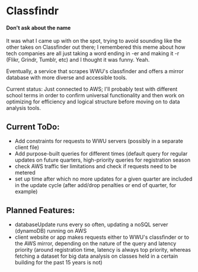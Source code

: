 # Classfindr

#### Don't ask about the name

It was what I came up with on the spot, trying to avoid sounding like the other takes on Classfinder out there; I remembered this meme about how tech companies are all just taking a word ending in -er and making it -r (Flikr, Grindr, Tumblr, etc) and I thought it was funny. Yeah.

Eventually, a service that scrapes WWU's classfinder and offers a mirror database with more diverse and accessible tools.

Current status: Just connected to AWS; I'll probably test with different school terms in order to confirm universal functionality and then work on optimizing for efficiency and logical structure before moving on to data analysis tools.

## Current ToDo:
- Add constraints for requests to WWU servers (possibly in a separate client file)
- Add purpose-built queries for different times (default query for regular updates on future quarters, high-priority queries for registration season
- check AWS traffic tier limitations and check if requests need to be metered
- set up time after which no more updates for a given quarter are included in the update cycle (after add/drop penalties or end of quarter, for example)

## Planned Features:
- databaseUpdate runs every so often, updating a noSQL server (dynamoDB) running on AWS
- client website or app makes requests either to WWU's classfinder or to the AWS mirror, depending on the nature of the query and latency priority (around registration time, latency is always top priority, whereas fetching a dataset for big data analysis on classes held in a certain building for the past 15 years is not)
